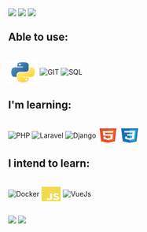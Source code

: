 <div align="center" style="display: inline">
  <span>
  <img width="350em" align="center" src="https://github-readme-stats-sigma-five.vercel.app/api?username=davimmilhome&show_icons=true&theme=tokyonight&include_all_commits=true&count_private=true",target="_blank"/>
  </span>
  <span>
  <img width="285em" align="center" src="https://github-readme-stats-sigma-five.vercel.app/api/top-langs/?username=davimmilhome&layout=compact&langs_count=8&theme=tokyonight",target="_blank"/>
  </span>
  <a href="https://github.com/davimmilhome/LEITOR_RETORNO_BRADESCO_CNAB400" target="_blank"><img width="375em" align="center" src="https://github-readme-stats-sigma-five.vercel.app/api/pin/?username=davimmilhome&repo=LEITOR_.RET_RETORNO_BRADESCO_CNAB400&layout=compact&langs_count=8&theme=tokyonight" align="center" padding="60"/></a>
</div> 


## Able to use:
<div style="display: inline_block"><br>
  <img align="center" alt="Python" height="50" width="60" src="https://raw.githubusercontent.com/devicons/devicon/master/icons/python/python-original.svg">
  <img align="center" alt="GIT" height="50" width="60" src="https://cdn.jsdelivr.net/gh/devicons/devicon/icons/git/git-plain-wordmark.svg">
   <img align="center" alt="SQL" height="50" width="60" src="https://cdn.jsdelivr.net/gh/devicons/devicon/icons/mysql/mysql-original-wordmark.svg">
  </div>
 
  ## I'm learning:
<div style="display: inline_block"><br>
  <img align="center" alt="PHP" height="50" width="60" src="https://cdn.jsdelivr.net/gh/devicons/devicon/icons/php/php-plain.svg">
  <img align="center" alt="Laravel" height="50" width="60" src="https://cdn.jsdelivr.net/gh/devicons/devicon/icons/laravel/laravel-plain-wordmark.svg">
  <img align="center" alt="Django" height="50" width="60" src="https://cdn.jsdelivr.net/gh/devicons/devicon/icons/django/django-plain-wordmark.svg">
    <img align="center" alt="HTML" height="30" width="40" src="https://raw.githubusercontent.com/devicons/devicon/master/icons/html5/html5-original.svg">
  <img align="center" alt="CSS" height="30" width="40" src="https://raw.githubusercontent.com/devicons/devicon/master/icons/css3/css3-original.svg">
  
  </div>
  
  ## I intend to learn:
<div style="display: inline_block"><br>
  <img align="center" alt="Docker" height="50" width="60" src="https://cdn.jsdelivr.net/gh/devicons/devicon/icons/docker/docker-plain-wordmark.svg">
  <img align="center" alt="Js" height="30" width="40" src="https://raw.githubusercontent.com/devicons/devicon/master/icons/javascript/javascript-plain.svg">
    <img align="center" alt="VueJs" height="50" width="60" src="https://cdn.jsdelivr.net/gh/devicons/devicon/icons/vuejs/vuejs-plain-wordmark.svg">

  
  </div>
  
  ##
  
  <div> 
  <a href = "mailto:davimmilhome@gmail.com"><img src="https://img.shields.io/badge/-Gmail-%23333?style=for-the-badge&logo=gmail&logoColor=white" target="_blank"></a>
  <a href="https://www.linkedin.com/in/davi-milhome-151254143/" target="_blank"><img src="https://img.shields.io/badge/-LinkedIn-%230077B5?style=for-the-badge&logo=linkedin&logoColor=white" target="_blank"></a> 
 
</div>



<!---
davimmilhome/davimmilhome is a ✨ special ✨ repository because its `README.md` (this file) appears on your GitHub profile.
You can click the Preview link to take a look at your changes.
--->
